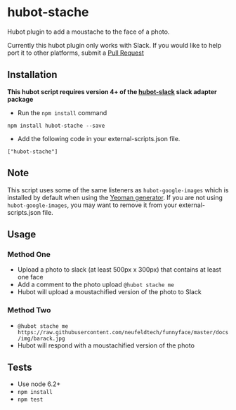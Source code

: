 hubot-stache
================

Hubot plugin to add a moustache to the face of a photo.

Currently this hubot plugin only works with Slack. If you would like to help port it to other platforms, submit a [Pull Request](https://github.com/neufeldtech/hubot-stache/pulls/)

## Installation
**This hubot script requires version 4+ of the [hubot-slack](https://github.com/slackhq/hubot-slack) slack adapter package**

* Run the ```npm install``` command

```
npm install hubot-stache --save
```

* Add the following code in your external-scripts.json file.

```
["hubot-stache"]
```
## Note
This script uses some of the same listeners as ```hubot-google-images``` which is installed by default when using the [Yeoman generator](https://github.com/github/generator-hubot/blob/883d42092701634720df52451d70977b215f1f3c/generators/app/index.js). If you are not using ```hubot-google-images```, you may want to remove it from your external-scripts.json file.

## Usage
### Method One
- Upload a photo to slack (at least 500px x 300px) that contains at least one face
- Add a comment to the photo upload ```@hubot stache me```
- Hubot will upload a moustachified version of the photo to Slack

### Method Two
- ```@hubot stache me https://raw.githubusercontent.com/neufeldtech/funnyface/master/docs/img/barack.jpg```
- Hubot will respond with a moustachified version of the photo

## Tests
- Use node 6.2+
- ```npm install```
- ```npm test```

